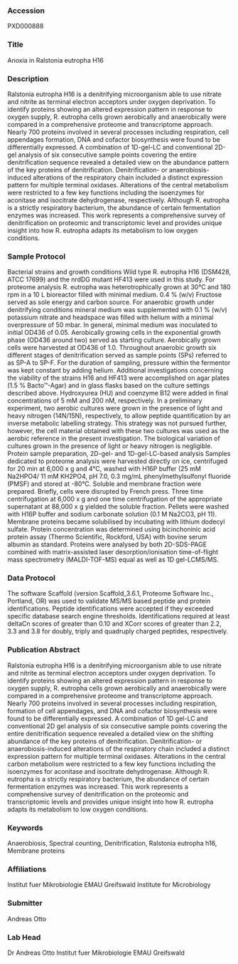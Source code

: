 ### Accession
PXD000888

### Title
Anoxia in Ralstonia eutropha H16

### Description
Ralstonia eutropha H16 is a denitrifying microorganism able to use nitrate and nitrite as terminal electron acceptors under oxygen deprivation. To identify proteins showing an altered expression pattern in response to oxygen supply, R. eutropha cells grown aerobically and anaerobically were compared in a comprehensive proteome and transcriptome approach. Nearly 700 proteins involved in several processes including respiration, cell appendages formation, DNA and cofactor biosynthesis were found to be differentially expressed. A combination of 1D-gel-LC and conventional 2D-gel analysis of six consecutive sample points covering the entire denitrification sequence revealed a detailed view on the abundance pattern of the key proteins of denitrification. Denitrification- or anaerobiosis-induced alterations of the respiratory chain included a distinct expression pattern for multiple terminal oxidases. Alterations of the central metabolism were restricted to a few key functions including the isoenzymes for aconitase and isocitrate dehydrogenase, respectively. Although R. eutropha is a strictly respiratory bacterium, the abundance of certain fermentation enzymes was increased. This work represents a comprehensive survey of denitrification on proteomic and transcriptomic level and provides unique insight into how R. eutropha adapts its metabolism to low oxygen conditions.

### Sample Protocol
Bacterial strains and growth conditions Wild type R. eutropha H16 (DSM428, ATCC 17699) and the nrdDG mutant HF413 were used in this study. For proteome analysis R. eutropha was heterotrophically grown at 30°C and 180 rpm in a 10 L bioreactor filled with minimal medium. 0.4 % (w/v) Fructose served as sole energy and carbon source. For anaerobic growth under denitrifying conditions mineral medium was supplemented with 0.1 % (w/v) potassium nitrate and headspace was filled with helium with a minimal overpressure of 50 mbar. In general, minimal medium was inoculated to initial OD436 of 0.05. Aerobically growing cells in the exponential growth phase (OD436 around two) served as starting culture. Aerobically grown cells were harvested at OD436 of 1.0. Throughout anaerobic growth six different stages of denitrification served as sample points (SPs) referred to as SP-A to SP-F. For the duration of sampling, pressure within the fermentor was kept constant by adding helium. Additional investigations concerning the viability of the strains H16 and HF413 were accomplished on agar plates (1.5 % Bacto™-Agar) and in glass flasks based on the culture settings described above. Hydroxyurea (HU) and coenzyme B12 were added in final concentrations of 5 mM and 200 nM, respectively. In a preliminary experiment, two aerobic cultures were grown in the presence of light and heavy nitrogen (14N/15N), respectively, to allow peptide quantification by an inverse metabolic labelling strategy. This strategy was not pursued further, however, the cell material obtained with these two cultures was used as the aerobic reference in the present investigation. The biological variation of cultures grown in the presence of light or heavy nitrogen is negligible. Protein sample preparation, 2D-gel- and 1D-gel-LC-based analysis Samples dedicated to proteome analysis were harvested directly on ice, centrifuged for 20 min at 6,000 x g and 4°C, washed with H16P buffer (25 mM Na2HPO4/ 11 mM KH2PO4, pH 7.0, 0.3 mg/mL phenylmethylsulfonyl fluoride (PMSF) and stored at -80°C. Soluble and membrane fraction were prepared. Briefly, cells were disrupted by French press. Three time centrifugation at 6,000 x g and one time centrifugation of the appropriate supernatant at 88,000 x g yielded the soluble fraction. Pellets were washed with H16P buffer and sodium carbonate solution (0.1 M Na2CO3, pH 11). Membrane proteins became solubilised by incubating with lithium dodecyl sulfate. Protein concentration was determined using bicinchoninic acid protein assay (Thermo Scientific, Rockford, USA) with bovine serum albumin as standard. Proteins were analysed by both 2D-SDS-PAGE combined with matrix-assisted laser desorption/ionisation time-of-flight mass spectrometry (MALDI-TOF-MS) equal as well as 1D gel-LCMS/MS.

### Data Protocol
The software Scaffold (version Scaffold_3.6.1, Proteome Software Inc., Portland, OR) was used to validate MS/MS based peptide and protein identifications. Peptide identifications were accepted if they exceeded specific database search engine thresholds. Identifications required at least deltaCn scores of greater than 0.10 and XCorr scores of greater than 2.2, 3.3 and 3.8 for doubly, triply and quadruply charged peptides, respectively.

### Publication Abstract
Ralstonia eutropha H16 is a denitrifying microorganism able to use nitrate and nitrite as terminal electron acceptors under oxygen deprivation. To identify proteins showing an altered expression pattern in response to oxygen supply, R. eutropha cells grown aerobically and anaerobically were compared in a comprehensive proteome and transcriptome approach. Nearly 700 proteins involved in several processes including respiration, formation of cell appendages, and DNA and cofactor biosynthesis were found to be differentially expressed. A combination of 1D gel-LC and conventional 2D gel analysis of six consecutive sample points covering the entire denitrification sequence revealed a detailed view on the shifting abundance of the key proteins of denitrification. Denitrification- or anaerobiosis-induced alterations of the respiratory chain included a distinct expression pattern for multiple terminal oxidases. Alterations in the central carbon metabolism were restricted to a few key functions including the isoenzymes for aconitase and isocitrate dehydrogenase. Although R. eutropha is a strictly respiratory bacterium, the abundance of certain fermentation enzymes was increased. This work represents a comprehensive survey of denitrification on the proteomic and transcriptomic levels and provides unique insight into how R. eutropha adapts its metabolism to low oxygen conditions.

### Keywords
Anaerobiosis, Spectral counting, Denitrification, Ralstonia eutropha h16, Membrane proteins

### Affiliations
Institut fuer Mikrobiologie EMAU Greifswald
Institute for Microbiology

### Submitter
Andreas Otto

### Lab Head
Dr Andreas Otto
Institut fuer Mikrobiologie EMAU Greifswald


